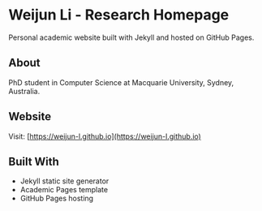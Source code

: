 # Weijun Li - Research Homepage

Personal academic website built with Jekyll and hosted on GitHub Pages.

## About
PhD student in Computer Science at Macquarie University, Sydney, Australia.

## Website
Visit: [https://weijun-l.github.io](https://weijun-l.github.io)

## Built With
- Jekyll static site generator
- Academic Pages template
- GitHub Pages hosting
